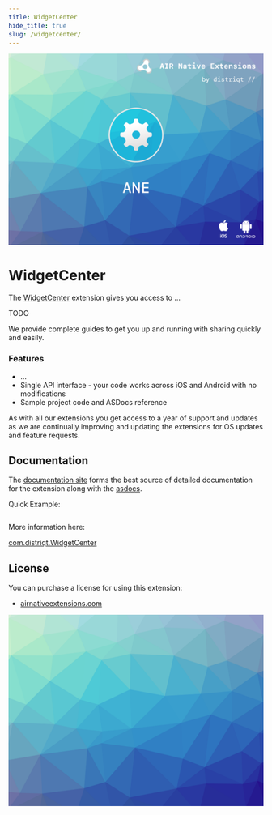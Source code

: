 ```yaml
---
title: WidgetCenter
hide_title: true
slug: /widgetcenter/
---
```


![](images/hero.png)

# WidgetCenter

The [WidgetCenter](https://airnativeextensions.com/extension/com.distriqt.WidgetCenter) extension gives you access to ...

TODO


We provide complete guides to get you up and running with sharing quickly and easily.


### Features

- ...
- Single API interface - your code works across iOS and Android with no modifications
- Sample project code and ASDocs reference

As with all our extensions you get access to a year of support and updates as we are 
continually improving and updating the extensions for OS updates and feature requests.



## Documentation

The [documentation site](https://docs.airnativeextensions.com/docs/widgetcenter) forms the best source of detailed documentation for the extension along with the [asdocs](https://docs.airnativeextensions.com/asdocs/widgetcenter). 

Quick Example: 

```actionscript title="AIR"
```

More information here: 

[com.distriqt.WidgetCenter](https://airnativeextensions.com/extension/com.distriqt.WidgetCenter)


## License

You can purchase a license for using this extension:

- [airnativeextensions.com](https://airnativeextensions.com/)


![](images/promo.png)




